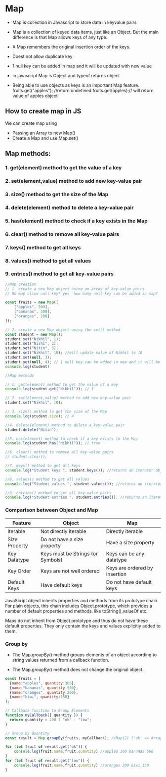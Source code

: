 # Map

- Map is collection in Javascript to store data in keyvalue pairs

- Map is a collection of keyed data items, just like an Object. But the main difference is that Map allows keys of any type.

- A Map remembers the original insertion order of the keys.

- Doest not allow duplicate key

- 1 null key can be added in map and it will be updated with new value

- In javascript Map is Object and typeof returns object

- Being able to use objects as keys is an important Map feature. 
   fruits.get("apples"); //return undefined
   fruits.get(apples);// will return value of apples object


## How to create map in JS

We can create map using
- Passing an Array to new Map()
- Create a Map and use Map.set()


## Map methods:

### 1. get(element) method to get the value of a key
### 2. set(element,value) method to add new key-value pair
### 3. size() method to get the size of the Map
### 4. delete(element) method to delete a key-value pair
### 5. has(element) method to check if a key exists in the Map
### 6. clear() method to remove all key-value pairs
### 7. keys() method to get all keys
### 8. values() method to get all values
### 9. entries() method to get all key-value pairs

``` javascript
//Map creation
// 1. create a new Map object using an array of key-value pairs
// Do map allow null key? yes  how many null key can be added in map?  1

const fruits = new Map([
    ["apples", 500],
    ["bananas", 300],
    ["oranges", 200]
]);

// 2. create a new Map object using the set() method
const student = new Map();
student.set("Nikhil", 1);
student.set("Nishi", 2);
student.set("Nitin", 3);
student.set("Nikhil", 10); //will update value of Nikhil to 10
student.set(null, 3);
student.set(null, 4); // 1 null key can be added in map and it will be updated with new value
console.log(student)

//Map methods

// 1. get(element) method to get the value of a key
console.log(student.get("Nikhil")); // 1

// 2. set(element,value) method to add new key-value pair
student.set("Nikhil", 10);

// 3. size() method to get the size of the Map
console.log(student.size); // 4

//4. delete(element) method to delete a key-value pair
student.delete("Nitin");

//5. has(element) method to check if a key exists in the Map
console.log(student.has("Nikhil")); // true

//6. clear() method to remove all key-value pairs
// student.clear();

//7. keys() method to get all keys
console.log("Student keys ", student.keys()); //returns an iterator object with keys [Map Iterator] { 'Nikhil', 'Nishi', null }

//8. values() method to get all values
console.log("Student values ", student.values()); //returns an iterator object with values [Map Iterator] { 10, 2, 4 }

//9. entries() method to get all key-value pairs
console.log("Student entries ", student.entries()); //returns an iterator object with key-value pairs [Map Entries] { [ 'Nikhil', 10 ], [ 'Nishi', 2 ], [ null, 4 ] }

```


### Comparison between Object and Map

| Feature                      | Object                        | Map                            |
|------------------------------|-------------------------------|--------------------------------|
| Iterable                     | Not directly iterable         | Directly iterable              |
| Size Property                | Do not have a size property   | Have a size property           |
| Key Datatype                 | Keys must be Strings (or Symbols) | Keys can be any datatype   |
| Key Order                    | Keys are not well ordered     | Keys are ordered by insertion  |
| Default Keys                 | Have default keys             | Do not have default keys       |

JavaScript object inherits properties and methods from its prototype chain. For plain objects, this chain includes Object.prototype, which provides a number of default properties and methods. like toString(),valueOf etc.

Maps do not inherit from Object.prototype and thus do not have these default properties. They only contain the keys and values explicitly added to them.

### Group by 
- The Map.groupBy() method groups elements of an object according to string values returned from a callback function.

- The Map.groupBy() method does not change the original object.
```javascript
const fruits = [
  {name:"apples", quantity:300},
  {name:"bananas", quantity:500},
  {name:"oranges", quantity:200},
  {name:"kiwi", quantity:150}
];

// Callback function to Group Elements
function myCallback({ quantity }) {
  return quantity > 200 ? "ok" : "low";
}

// Group by Quantity
const result = Map.groupBy(fruits, myCallback); //Map(2) {'ok' => Array(2), 'low' => Array(2)}

for (let fruit of result.get("ok")) {
    console.log(fruit.name,fruit.quantity) //apples 300 bananas 500
}
for (let fruit of result.get("low")) {
    console.log(fruit.name,fruit.quantity) //oranges 200 kiwi 150
}

```